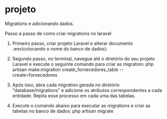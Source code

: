 # projeto
 Migrations e adicionando dados.

Passo a passo de como criar migrations no laravel

1.	Primeiro passo, criar projeto Laravel e alterar documento .env(colocando o nome do banco de dados):
   

3.	Segundo passo, no terminal, navegue até o diretório do seu projeto Laravel e execute o seguinte comando para criar as migration:
   php artisan make:migration create_fornecedores_table --create=fornecedores

4.	Após isso, abra cada migration gerada no diretório "database/migrations" e adicione os atributos correspondentes a cada entidade.
Repita esse processo em cada uma das tabelas.

5.	Execute o comando abaixo para executar as migrations e criar as tabelas no banco de dados:
   php artisan migrate
 
 
